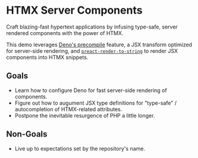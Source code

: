 # HTMX Server Components

Craft blazing-fast hypertext applications by infusing type-safe, server rendered
components with the power of HTMX.

This demo leverages
[Deno's precompile](https://deno.com/blog/v1.38#fastest-jsx-transform) feature,
a JSX transform optimized for server-side rendering, and
[`preact-render-to-string`](https://github.com/preactjs/preact-render-to-string)
to render JSX components into HTMX snippets.

## Goals

- Learn how to configure Deno for fast server-side rendering of components.
- Figure out how to augument JSX type definitions for "type-safe" /
  autocompletion of HTMX-related attributes.
- Postpone the inevitable resurgence of PHP a little longer.

## Non-Goals

- Live up to expectations set by the repository's name.
